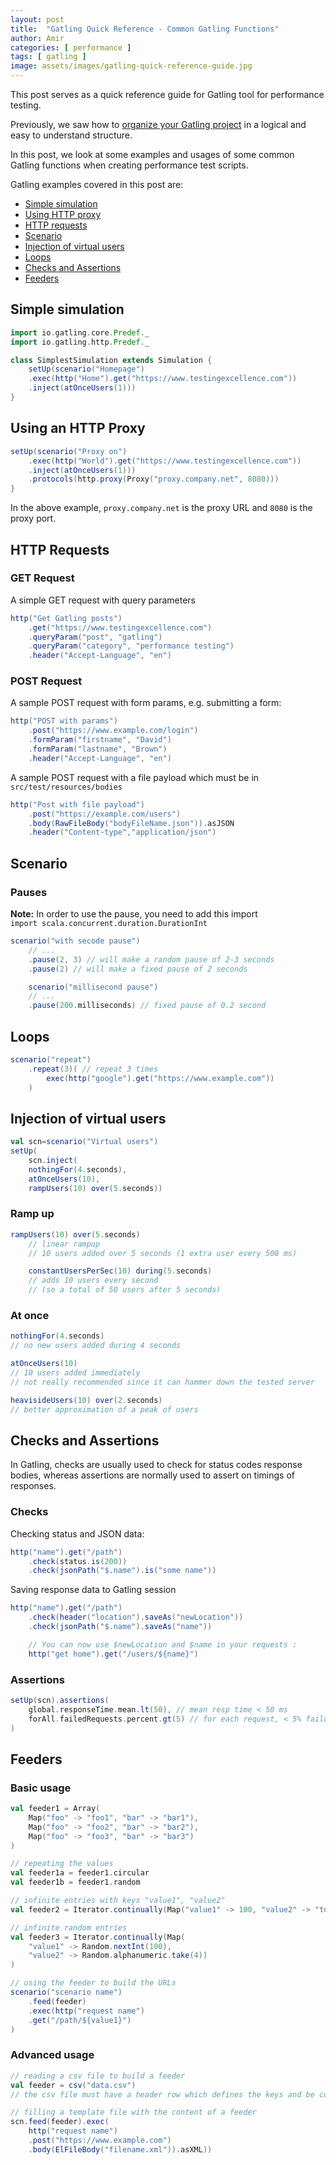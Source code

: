 ```yaml
---
layout: post
title:  "Gatling Quick Reference - Common Gatling Functions"
author: Amir
categories: [ performance ]
tags: [ gatling ]
image: assets/images/gatling-quick-reference-guide.jpg
---
```


This post serves as a quick reference guide for Gatling tool for performance testing.

Previously, we saw how to [organize your Gatling project](https://www.testingexcellence.com/gatling-maven-performance-test-framework/) in a logical and easy to understand structure.

In this post, we look at some examples and usages of some common Gatling functions when creating performance test scripts.

Gatling examples covered in this post are:

*   [Simple simulation](#simple-simulation)
*   [Using HTTP proxy](#proxy)
*   [HTTP requests](#http-requests)
*   [Scenario](#scenario)
*   [Injection of virtual users](#virtual-users-injection)
*   [Loops](#loops)
*   [Checks and Assertions](#checks-assertions)
*   [Feeders](#feeders)

## Simple simulation

```scala
import io.gatling.core.Predef._
import io.gatling.http.Predef._

class SimplestSimulation extends Simulation {
    setUp(scenario("Homepage")
    .exec(http("Home").get("https://www.testingexcellence.com"))
    .inject(atOnceUsers(1)))
}
```

## Using an HTTP Proxy

```scala
setUp(scenario("Proxy on")
    .exec(http("World").get("https://www.testingexcellence.com"))
    .inject(atOnceUsers(1)))
    .protocols(http.proxy(Proxy("proxy.company.net", 8080)))
}
```

In the above example, `proxy.company.net` is the proxy URL and `8080` is the proxy port.

## HTTP Requests

### GET Request

A simple GET request with query parameters

```scala
http("Get Gatling posts")
    .get("https://www.testingexcellence.com")
    .queryParam("post", "gatling")
    .queryParam("category", "performance testing")
    .header("Accept-Language", "en")
```

### POST Request

A sample POST request with form params, e.g. submitting a form:

```scala
http("POST with params")
    .post("https://www.example.com/login")
    .formParam("firstname", "David")
    .formParam("lastname", "Brown")
    .header("Accept-Language", "en")
```

A sample POST request with a file payload which must be in `src/test/resources/bodies`

```scala
http("Post with file payload")
    .post("https://example.com/users")
    .body(RawFileBody("bodyFileName.json")).asJSON
    .header("Content-type","application/json")
```

## Scenario

### Pauses

**Note:** In order to use the pause, you need to add this import  
`import scala.concurrent.duration.DurationInt`

```scala
scenario("with secode pause")
    // ...
    .pause(2, 3) // will make a random pause of 2-3 seconds
    .pause(2) // will make a fixed pause of 2 seconds

    scenario("millisecond pause")
    // ...
    .pause(200.milliseconds) // fixed pause of 0.2 second
```

## Loops

```scala
scenario("repeat")
    .repeat(3)( // repeat 3 times
        exec(http("google").get("https://www.example.com"))
    )
```

## Injection of virtual users

```scala
val scn=scenario("Virtual users")
setUp( 
    scn.inject( 
    nothingFor(4.seconds), 
    atOnceUsers(10), 
    rampUsers(10) over(5.seconds))
```

### Ramp up

```scala
rampUsers(10) over(5.seconds) 
    // linear rampup 
    // 10 users added over 5 seconds (1 extra user every 500 ms)

    constantUsersPerSec(10) during(5.seconds) 
    // adds 10 users every second
    // (so a total of 50 users after 5 seconds)
```
### At once

```scala
nothingFor(4.seconds)
// no new users added during 4 seconds

atOnceUsers(10)
// 10 users added immediately
// not really recommended since it can hammer down the tested server

heavisideUsers(10) over(2.seconds)
// better approximation of a peak of users
```

## Checks and Assertions

In Gatling, checks are usually used to check for status codes response bodies, whereas assertions are normally used to assert on timings of responses.

### Checks

Checking status and JSON data:

```scala
http("name").get("/path")
    .check(status.is(200))
    .check(jsonPath("$.name").is("some name"))
```

Saving response data to Gatling session

```scala
http("name").get("/path")
    .check(header("location").saveAs("newLocation"))
    .check(jsonPath("$.name").saveAs("name"))

    // You can now use $newLocation and $name in your requests :
    http("get home").get("/users/${name}")
```

### Assertions

```scala
setUp(scn).assertions( 
    global.responseTime.mean.lt(50), // mean resp time < 50 ms    
    forAll.failedRequests.percent.gt(5) // for each request, < 5% failure
)
```

## Feeders

### Basic usage

```scala
val feeder1 = Array( 
    Map("foo" -> "foo1", "bar" -> "bar1"), 
    Map("foo" -> "foo2", "bar" -> "bar2"), 
    Map("foo" -> "foo3", "bar" -> "bar3")
)

// repeating the values 
val feeder1a = feeder1.circular
val feeder1b = feeder1.random

// infinite entries with keys "value1", "value2"
val feeder2 = Iterator.continually(Map("value1" -> 100, "value2" -> "toto"))

// infinite random entries 
val feeder3 = Iterator.continually(Map(
    "value1" -> Random.nextInt(100),
    "value2" -> Random.alphanumeric.take(4))
)

// using the feeder to build the URLs
scenario("scenario name")
    .feed(feeder)
    .exec(http("request name")
    .get("/path/${value1}")
)
```

### Advanced usage

```scala
// reading a csv file to build a feeder
val feeder = csv("data.csv")
// the csv file must have a header row which defines the keys and be comma (,) separated

// filling a template file with the content of a feeder
scn.feed(feeder).exec(
    http("request name")
    .post("https://www.example.com")
    .body(ElFileBody("filename.xml")).asXML))
```